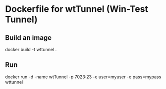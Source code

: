 # Dockerfile for wtTunnel (Win-Test Tunnel)

## Build an image

docker build -t wttunnel .

## Run

docker run -d -name wtTunnel -p 7023:23 -e user=myuser -e pass=mypass wttunnel
